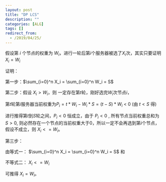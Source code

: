 ```yaml
---
layout: post
title: "DP LCS"
description: ""
categories: [ALG]
tags: []
redirect_from:
  - /2019/04/25/
---
```





假设第 $i$ 个节点的权重为 $W_i$，进行一轮后第$i$个服务器被选了$X_i$次，其实只要证明$X_i=W_i$

证明：

第一步：$\sum_{i=0}^n X_i = \sum_{i=0}^n W_i = S$

第二步：假设 $X_i>W_i$，则 一定存在第$t$轮，刚好选完$W_i$次节点$i$， 

第$t$轮第$i$服务器当前权重为$P_i = t * W_i - W_i * S = (t-S) *W_i$ < 0  (由 $t<S$ 得)

进行推得第$t$到$S$轮之间，$P_i < 0$ 恒成立，由于 $P_i < 0$ , 所有节点当前权重总和为 $S>0$, 则必然存在一个节点的当前权重大于0，所以一定不会再选到第$i$个节点，假设不成立，则  $X_i<=W_i$。

第三步：

由等式一： $\sum_{i=0}^n X_i = \sum_{i=0}^n W_i = S$ 和

不等式二： $X_i<=W_i$

可推得 $X_i=W_i$。



